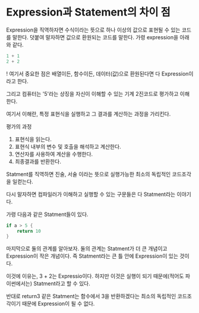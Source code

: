 # Expression과 Statement의 차이 점
Expression을 직역하자면 수식이라는 뜻으로 하나 이상의 값으로 표현될 수 있는 코드를 말한다. 덧붙여 말자하면 값으로 환원되는 코드를 말한다. 
가령 expression을 아래와 같다.
```go
1 + 1
2 + 2
```

! 여기서 중요한 점은 배열이든, 함수이든, 데이터(값)으로 환원된다면 다 Expression이라고 한다.

그리고 컴퓨터는 '5'라는 상징을 자신이 이해할 수 있는 기계 2진코드로 평가하고 이해한다.

여기서 이해란, 특정 표현식을 실행하고 그 결과를 계산하는 과정을 가리킨다.

평가의 과정
1. 표현식을 읽는다.
2. 표현식 내부의 변수 및 호출을 해석하고 계산한다.
3. 연산자를 사용하여 계산을 수행한다.
4. 최종결과를 반환한다.

Statment를 직역하면 진술, 서술 이라는 뜻으로 실행가능한 최소의 독립적인 코드조각을 일컫는다.

다시 말자하면 컴파일러가 이해하고 실행할 수 있는 구문들은 다 Statment라는 이야기다.

가령 다음과 같은 Statment들이 있다.
```go
if a > 5 {
    return 10
}
```

마지막으로 둘의 관계를 알아보자.
둘의 관계는 Statment가 더 큰 개념이고 Expression이 작은 개념이다. 즉 Statment라는 큰 틀 안에 Expression이 있는 것이다.

이것에 이유는, 3 + 2는 Expressio이다. 하지만 이것은 실행이 되기 때문에(적어도 파이썬에서는) Statment라고 할 수 있다.

반대로 return3 같은 Statment는 함수에서 3을 반환하겠다는 최소의 독립적인 코드조각이기 때문에 Expression이 될 수 없다.
